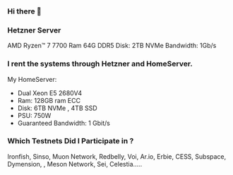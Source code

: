 ### Hi there 👋

### Hetzner Server
AMD Ryzen™ 7 7700
Ram 64G DDR5
Disk: 2TB NVMe
Bandwidth: 1Gb/s

### I rent the systems through Hetzner and HomeServer.

My HomeServer:
- Dual Xeon E5 2680V4
- Ram: 128GB ram ECC
- Disk: 6TB NVMe , 4TB SSD
- PSU: 750W
- Guaranteed Bandwidth: 1 Gbit/s

### Which Testnets Did I Participate in ?
Ironfish, Sinso, Muon Network, Redbelly, Voi, Ar.io, Erbie, CESS, Subspace, Dymension, , Meson Network, Sei, Celestia.....
